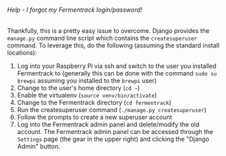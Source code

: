 


###### Help - I forgot my Fermentrack login/password!

Thankfully, this is a pretty easy issue to overcome. Django provides the `manage.py` command line script which contains the `createsuperuser` command. To leverage this, do the following (assuming the standard install locations):
 
 1. Log into your Raspberry Pi via ssh and switch to the user you installed Fermentrack to (generally this can be done with the command `sudo su brewpi` assuming you installed to the `brewpi` user)
 2. Change to the user's home directory (`cd ~`)
 3. Enable the virtualenv (`source venv/bin/activate`)
 4. Change to the Fermentrack directory (`cd fermentrack`)
 5. Run the createsuperuser command (`./manage.py createsuperuser`)
 6. Follow the prompts to create a new superuser account
 7. Log into the Fermentrack admin panel and delete/modify the old account. The Fermentrack admin panel can be accessed through the `Settings` page (the gear in the upper right) and clicking the "Django Admin" button.
